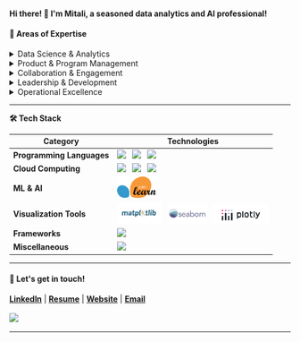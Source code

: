 #### **Hi there! 👋 I'm Mitali**, a seasoned data analytics and AI professional!

#### 💼 Areas of Expertise

<details>
<summary>Data Science & Analytics</summary>
<ul>
   <li>Exploratory Data Analysis (EDA)</li>
   <li>ML Data Modeling and MLOps</li>
   <li>KPI Development & Tracking</li>
</ul>
</details>

<details>
<summary>Product & Program Management</summary>
<ul>
   <li>Product Strategy & Innovation</li>
   <li>Project Planning & Execution</li>
   <li>Go-to-Market (GTM) Strategy</li>
   <li>Release Planning & Communications</li>
</ul>
</details>
     
<details>
<summary>Collaboration & Engagement</summary>
<ul>
   <li>Cross-Functional Collaboration</li>
   <li>Stakeholder Engagement & Relationship Building</li>
</ul>
</details>

<details>
<summary>Leadership & Development</summary>
<ul>
   <li>Team Leadership & Development</li>
   <li>Problem Solving & Critical Thinking</li>
</ul>
</details>

<details>
<summary>Operational Excellence</summary>
<ul>
   <li>Process Optimization</li>
   <li>Continuous Improvement</li>
</ul>
</details>

<hr>

<!-- Tech Stack -->  
<b>🛠️ Tech Stack</b>
    <p>

| **Category** | **Technologies** |
| - | - |
**Programming Languages** | <img src='https://img.shields.io/static/v1?label=&message=Python&color=3C78A9&logo=python&logoColor=white'> &nbsp; <img src='https://img.shields.io/static/v1?label=&message=SQL&color=004F9F&logo=postgresql&logoColor=white'> &nbsp; <img src='https://img.shields.io/static/v1?label=&message=Java&color=f89820&logo=java&logoColor=white'>
**Cloud Computing** | <img src='https://img.shields.io/static/v1?label=&message=AWS&color=FF9900&logo=amazonaws&logoColor=white'> &nbsp; <img src='https://img.shields.io/static/v1?label=&message=GCP&color=4285F4&logo=google-cloud&logoColor=white'> &nbsp; <img src='https://img.shields.io/static/v1?label=&message=Azure&color=0078D4&logo=microsoft-azure&logoColor=white'>
**ML & AI** | <img src='https://github.com/mitbans/mitbans/blob/main/images/Scikit-learn.png' style="width: 70px; height: auto;">
**Visualization Tools** | <img src='https://github.com/mitbans/mitbans/blob/main/images/Matplotlib.png' style="width: 80px; height: auto;"> &nbsp; <img src='https://github.com/mitbans/mitbans/blob/main/images/Seaborn.png' style="width: 70px; height: auto;"> &nbsp; <img src='https://github.com/mitbans/mitbans/blob/main/images/Plotly.png' style="width: 100px; height: auto;">
**Frameworks** | <img src='https://img.shields.io/static/v1?label=&message=Conda&color=44A833&logo=anaconda&logoColor=white'> 
**Miscellaneous** | <img src='https://img.shields.io/static/v1?label=&message=Git&color=F05032&logo=git&logoColor=white'>
  </p>
<hr>

#### 💬 Let's get in touch!

<b><a href='https://www.linkedin.com/in/mitalibansal/' target='_blank'>LinkedIn</a></b> | 
<b><a href='' target='_blank'>Resume</a></b> | 
<b><a href='https://mitbans.github.io/' target='_blank'>Website</a></b> | 
<b><a href='mailto: mitali.bansal.g@gmail.com' target='_blank'>Email</a></b>
<br><br>
![](https://komarev.com/ghpvc/?username=mitbans&style=flat&color=CB62B2) 
<hr>
<!--
**mitbans/mitbans** is a ✨ _special_ ✨ repository because its `README.md` (this file) appears on your GitHub profile.

Here are some ideas to get you started:

- 🔭 I’m currently working on ...
- 🌱 I’m currently learning ...
- 👯 I’m looking to collaborate on ...
- 🤔 I’m looking for help with ...
- 💬 Ask me about ...
- 📫 How to reach me: ...
- 😄 Pronouns: ...
- ⚡ Fun fact: ...
-->

